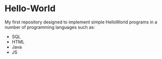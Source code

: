 # Hello-World

My first repository designed to implement simple HelloWorld programs in a number of programming languages such as: 

- SQL
- HTML
- Java
- JS
